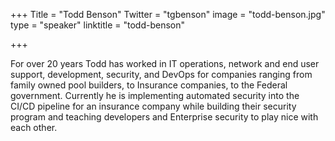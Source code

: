+++
Title = "Todd Benson"
Twitter = "tgbenson"
image = "todd-benson.jpg"
type = "speaker"
linktitle = "todd-benson"

+++

For over 20 years Todd has worked in IT operations, network and end user support, development, security, and DevOps for companies ranging from family owned pool builders, to Insurance companies, to the Federal government. Currently he is implementing automated security into the CI/CD pipeline for an insurance company while building their security program and teaching developers and Enterprise security to play nice with each other.
